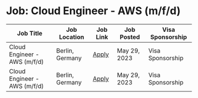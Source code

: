 # Job: Cloud Engineer - AWS (m/f/d)

| Job Title | Job Location | Job Link | Job Posted | Visa Sponsorship |
| --- | --- | --- | --- | --- |
| Cloud Engineer - AWS (m/f/d) | Berlin, Germany | [Apply](https://boards.eu.greenhouse.io/enmacc/jobs/4163722101) | May 29, 2023 | Visa Sponsorship |
| Cloud Engineer - AWS (m/f/d) | Berlin, Germany | [Apply](https://boards.eu.greenhouse.io/enmacc/jobs/4163722101) | May 29, 2023 | Visa Sponsorship |
